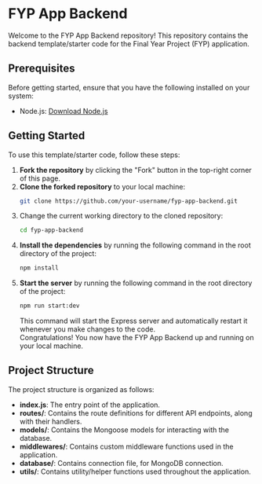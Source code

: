 # FYP App Backend

Welcome to the FYP App Backend repository! This repository contains the backend template/starter code for the Final Year Project (FYP) application.

## Prerequisites

Before getting started, ensure that you have the following installed on your system:

- Node.js: [Download Node.js](https://nodejs.org)

## Getting Started

To use this template/starter code, follow these steps:

1. **Fork the repository** by clicking the "Fork" button in the top-right corner of this page.
2. **Clone the forked repository** to your local machine:
   ```bash
   git clone https://github.com/your-username/fyp-app-backend.git
    ```
3. Change the current working directory to the cloned repository:
   ```bash
   cd fyp-app-backend
   ```
4. **Install the dependencies** by running the following command in the root directory of the project:
   ```bash
   npm install
   ```
5. **Start the server** by running the following command in the root directory of the project:
   ```bash
   npm run start:dev
   ```
   This command will start the Express server and automatically restart it whenever you make changes to the code.
   <br>Congratulations! You now have the FYP App Backend up and running on your local machine.

## Project Structure
The project structure is organized as follows:

- **index.js**: The entry point of the application.
- **routes/**: Contains the route definitions for different API endpoints, along with their handlers.
- **models/**: Contains the Mongoose models for interacting with the database.
- **middlewares/**: Contains custom middleware functions used in the application.
- **database/**: Contains connection file, for MongoDB connection.
- **utils/**: Contains utility/helper functions used throughout the application.
